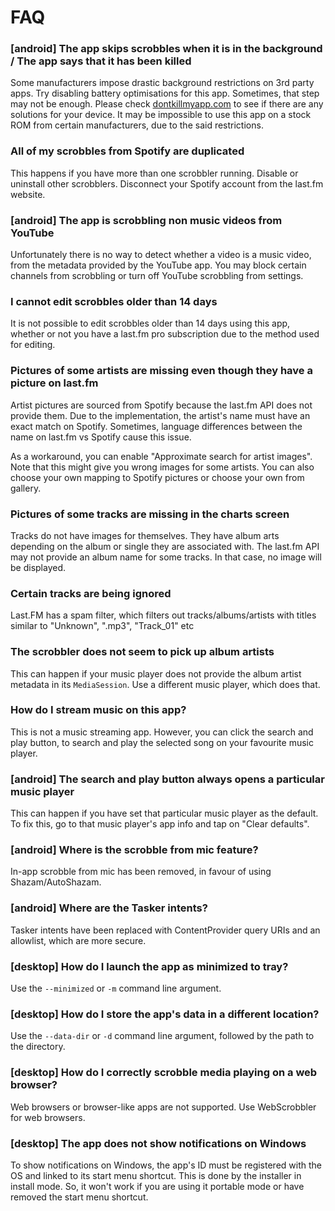 # FAQ

### [android] The app skips scrobbles when it is in the background / The app says that it has been killed

Some manufacturers impose drastic background restrictions on 3rd party apps. Try disabling battery
optimisations for this app. Sometimes, that step may not be enough. Please
check [dontkillmyapp.com](https://dontkillmyapp.com) to see if there are any solutions for your
device. It may be impossible to use this app on a stock ROM from certain manufacturers, due to the
said restrictions.

### All of my scrobbles from Spotify are duplicated

This happens if you have more than one scrobbler running. Disable or uninstall other scrobblers.
Disconnect your Spotify account from the last.fm website.

### [android] The app is scrobbling non music videos from YouTube

Unfortunately there is no way to detect whether a video is a music video, from the metadata provided
by the YouTube app. You may block certain channels from scrobbling or turn off YouTube scrobbling
from settings.

### I cannot edit scrobbles older than 14 days

It is not possible to edit scrobbles older than 14 days using this app, whether or not you have a
last.fm pro subscription due to the method used for editing.

### Pictures of some artists are missing even though they have a picture on last.fm

Artist pictures are sourced from Spotify because the last.fm API does not provide them. Due to the
implementation, the artist's name must have an exact match on Spotify. Sometimes, language
differences between the name on last.fm vs Spotify cause this issue.

As a workaround, you can enable "Approximate search for artist images". Note that this might give
you wrong images for some artists. You can also choose your own mapping to Spotify pictures or
choose your own from gallery.

### Pictures of some tracks are missing in the charts screen

Tracks do not have images for themselves. They have album arts depending on the album or single they
are associated with. The last.fm API may not provide an album name for some tracks. In that case, no
image will be displayed.

### Certain tracks are being ignored

Last.FM has a spam filter, which filters out tracks/albums/artists with titles similar to
"Unknown", ".mp3", "Track_01" etc

### The scrobbler does not seem to pick up album artists

This can happen if your music player does not provide the album artist metadata in its
`MediaSession`. Use a different music player, which does that.

### How do I stream music on this app?

This is not a music streaming app. However, you can click the search and play button, to search and
play the selected song on your favourite music player.

### [android] The search and play button always opens a particular music player

This can happen if you have set that particular music player as the default. To fix this, go to that
music player's app info and tap on "Clear defaults".

### [android] Where is the scrobble from mic feature?

In-app scrobble from mic has been removed, in favour of using Shazam/AutoShazam.

### [android] Where are the Tasker intents?

Tasker intents have been replaced with ContentProvider query URIs and an allowlist, which are more
secure.

### [desktop] How do I launch the app as minimized to tray?

Use the `--minimized` or `-m` command line argument.

### [desktop] How do I store the app's data in a different location?

Use the `--data-dir` or `-d` command line argument, followed by the path to the directory.

### [desktop] How do I correctly scrobble media playing on a web browser?

Web browsers or browser-like apps are not supported. Use WebScrobbler for web browsers.

### [desktop] The app does not show notifications on Windows

To show notifications on Windows, the app's ID must be registered with the OS and linked to its
start menu shortcut. This is done by the installer in install mode. So, it won't work if you
are using it portable mode or have removed the start menu shortcut.